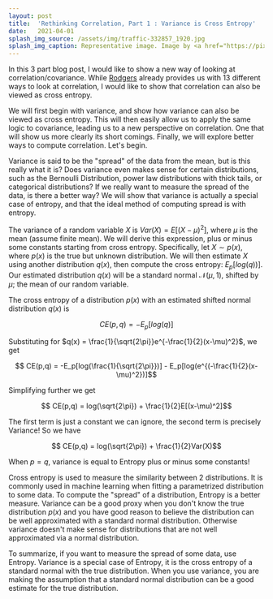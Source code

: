 ```yaml
---
layout: post
title:  'Rethinking Correlation, Part 1 : Variance is Cross Entropy'
date:   2021-04-01
splash_img_source: /assets/img/traffic-332857_1920.jpg
splash_img_caption: Representative image. Image by <a href="https://pixabay.com/users/jonbonsilver-236141/">jonbonsilver</a> on Pixabay.
---
```

In this 3 part blog post, I would like to show a new way of looking at correlation/covariance. While [Rodgers](https://www.stat.berkeley.edu/~rabbee/correlation.pdf) already provides us with 13 different ways to look at correlation, I would like to show that correlation can also be viewed as cross entropy.

 We will first begin with variance, and show how variance can also be viewed as cross entropy. This will then easily allow us to apply the same logic to covariance, leading us to a new perspective on correlation. One that will show us more clearly its short comings. Finally, we will explore better ways to compute correlation. Let's begin.

 Variance is said to be the "spread" of the data from the mean, but is this really what it is? Does variance even makes sense for certain distributions, such as the Bernoulli Distribution, power law distributions with thick tails, or categorical distributions? If we really want to measure the spread of the data, is there a better way? We will show that variance is actually a special case of entropy, and that the ideal method of computing spread is with entropy.

The variance of a random variable $X$ is $Var(X) = E[(X-\mu)^2]$, where $\mu$ is the mean (assume finite mean). We will derive this expression, plus or minus some constants starting from cross entropy. Specifically, let $X \sim p(x)$, where $p(x)$ is the true but unknown distribution. We will then estimate $X$ using another distribution $q(x)$, then compute the cross entropy: $E_p[log(q))]$. Our estimated distribution $q(x)$ will be a standard normal $\mathcal{N}(\mu,1)$, shifted by $\mu$; the mean of our random variable. 

The cross entropy of a distribution $p(x)$ with an estimated shifted normal distribution $q(x)$ is

$$ CE(p,q) = -E_p[log(q)]$$

Substituting for $q(x) = \frac{1}{\sqrt{2\pi}}e^{-\frac{1}{2}(x-\mu)^2}$, we get 

$$ CE(p,q) = -E_p[log(\frac{1}{\sqrt{2\pi}})] - E_p[log(e^{(-\frac{1}{2}(x-\mu)^2})]$$

Simplifying further we get

$$ CE(p,q) = log(\sqrt{2\pi}) + \frac{1}{2}E[(x-\mu)^2]$$

The first term is just a constant we can ignore, the second term is precisely Variance! So we have 

$$ CE(p,q) = log(\sqrt{2\pi}) + \frac{1}{2}Var(X)$$

When $p=q$, variance is equal to Entropy plus or minus some constants!

Cross entropy is used to measure the similarity between 2 distributions. It is commonly used in machine learning when fitting a parametrized distribution to some data. To compute the "spread" of a distribution, Entropy is a better measure. Variance can be a good proxy when you don't know the true distribution $p(x)$ and you have good reason to believe the distribution can be well approximated with a standard normal distribution. Otherwise variance doesn't make sense for distributions that are not well approximated via a normal distribution. 

To summarize, if you want to measure the spread of some data, use Entropy. Variance is a special case of Entropy, it is the cross entropy of a standard normal with the true distribution. When you use variance, you are making the assumption that a standard normal distribution can be a good estimate for the true distribution. 